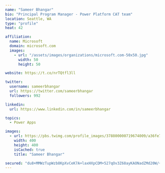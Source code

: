 ```yaml
---
name: "Sameer Bhangar"
bio: "Principal Program Manager - Power Platform CAT team"
location: Seattle, WA
type: "profile"
heat: 42

affiliation:
  name: Microsoft
  domain: microsoft.com
  images:
    - url: "/assets/images/organizations/microsoft.com-50x50.jpg"
      width: 50
      height: 50

website: https://t.co/nrTQtfl3ll

twitter:
  username: sameerbhangar
  url: https://twitter.com/sameerbhangar
  followers: 992

linkedin:
  url: https://www.linkedin.com/in/sameerbhangar

topics:
  - Power Apps

images:
  - url: https://pbs.twimg.com/profile_images/378800000719674009/a36fe7ddfab1778b76e5793772e43798_400x400.jpeg
    width: 400
    height: 400
    isCached: true
    title: "Sameer Bhangar"

secured: "du8+MMWzTupWzb8KpXvCeK7A+laxHXpCDM+527qOv3Z68ayKAONadZMd20W/+CDSY9jibbV7AwUvE6oA+GXBoR6WAFhDN8/YZde7x+qGCvohdNhJYGELDAXFGe555nWAaj3LN1KvNVyBieLUM59yR6U8MdPVkavhJnAWWUUQZ1c7ykIU4WkLPWPHKpThafA2QHYXUDs+m1YNA2TB3fVKIdcBvcnMHtXUc5W9q/m1HM0fA2g2Um7OroDE1CpK14K+FFhEJ6Q8zA4Nxf0wReD6A08NjxvNbuLgSmIcmwSbOSCPr6VnUosjXlNDV37i/nKP8hZCvLn/U00tGizlDpCovvttG40X/FWr72FBXwBnueVuKZSDdRzPAVgnmfxSo2JFwz0dwRKBf+G8TkS9l7b5Uw==;/gDSiW6EwFWfO14uBAzyVg=="
---
```


